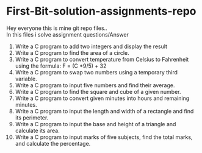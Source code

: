 # First-Bit-solution-assignments-repo
Hey everyone this is mine git repo files..<br>
In this files i solve assignment questions/Answer<br>

1. Write a C program to add two integers and display the result<br>
2. Write a C program to find the area of a circle.<br>
3. Write a C program to convert temperature from Celsius to Fahrenheit using the
formula:
F = (C *9/5) + 32<br>
4. Write a C program to swap two numbers using a temporary third variable.<br>
5. Write a C program to input five numbers and find their average.<br>
6. Write a C program to find the square and cube of a given number.<br>
7. Write a C program to convert given minutes into hours and remaining minutes.<br>
8. Write a C program to input the length and width of a rectangle and find its perimeter.<br>
9. Write a C program to input the base and height of a triangle and calculate its area.<br>
10. Write a C program to input marks of five subjects, find the total marks, and calculate
the percentage.<br>
